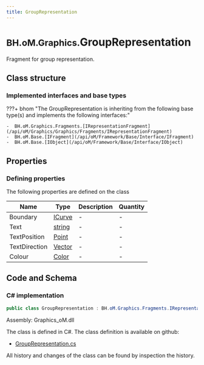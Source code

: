 ```yaml
---
title: GroupRepresentation
---
```


# <small>BH.oM.Graphics.</small>**GroupRepresentation**

Fragment for group representation.

## Class structure

### Implemented interfaces and base types

???+ bhom "The GroupRepresentation is inheriting from the following base type(s) and implements the following interfaces:"

    -  BH.oM.Graphics.Fragments.[IRepresentationFragment](/api/oM/Graphics/Graphics/Fragments/IRepresentationFragment)
    -  BH.oM.Base.[IFragment](/api/oM/Framework/Base/Interface/IFragment)
    -  BH.oM.Base.[IObject](/api/oM/Framework/Base/Interface/IObject)


## Properties



### Defining properties

The following properties are defined on the class

| Name             | Type             | Description      | Quantity         |
|------------------|------------------|------------------|------------------|
| Boundary | [ICurve](/api/oM/Dimensional/Geometry/Curve/ICurve) | - | - |
| Text | [string](https://learn.microsoft.com/en-us/dotnet/api/System.String?view=netstandard-2.0) | - | - |
| TextPosition | [Point](/api/oM/Dimensional/Geometry/Vector/Point) | - | - |
| TextDirection | [Vector](/api/oM/Dimensional/Geometry/Vector/Vector) | - | - |
| Colour | [Color](https://learn.microsoft.com/en-us/dotnet/api/System.Drawing.Color?view=netstandard-2.0) | - | - |


## Code and Schema

### C# implementation

``` C# title="C#"
public class GroupRepresentation : BH.oM.Graphics.Fragments.IRepresentationFragment, BH.oM.Base.IFragment, BH.oM.Base.IObject
```

Assembly: Graphics_oM.dll

The class is defined in C#. The class definition is available on github:

- [GroupRepresentation.cs](https://github.com/BHoM/BHoM/blob/develop/Graphics_oM/Fragments\GroupRepresentation.cs)

All history and changes of the class can be found by inspection the history.
